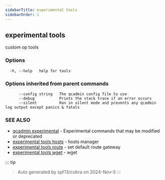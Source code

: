 ```yaml
---
sidebarTitle: experimental tools
sidebarOrder: 1
---
```


## experimental tools

custom op tools

### Options

```
  -h, --help   help for tools
```

### Options inherited from parent commands

```
      --config string   The qcadmin config file to use
      --debug           Prints the stack trace if an error occurs
      --silent          Run in silent mode and prevents any qcadmin log output except panics & fatals
```

### SEE ALSO

* [qcadmin experimental](experimental.md)	 - Experimental commands that may be modified or deprecated
* [experimental tools hosts](experimental_tools_hosts.md)	 - hosts manager
* [experimental tools route](experimental_tools_route.md)	 - set default route gateway
* [experimental tools wget](experimental_tools_wget.md)	 - wget

::: tip
>Auto generated by spf13/cobra on 2024-Nov-5
:::